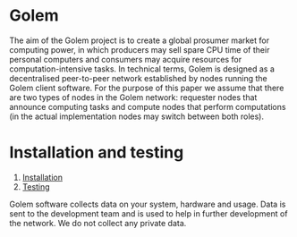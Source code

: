 # Golem

The aim of the Golem project is to create a global prosumer market for computing power, in which producers may sell spare CPU time of their personal computers and consumers may acquire resources for computation-intensive tasks. In technical terms, Golem is designed as a decentralised peer-to-peer network established by nodes running the Golem client software. For the purpose of this paper we assume that there are two types of nodes in the Golem network: requester nodes that announce computing tasks and compute nodes that perform computations (in the actual implementation nodes may switch between both roles).

# Installation and testing

1. [Installation](Installation.md)
2. [Testing](Testing.md)

Golem software collects data on your system, hardware and usage. Data is sent to the development team and is used to help in further development of the network. We do not collect any private data.
